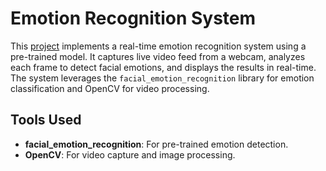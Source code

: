# Emotion Recognition System

This [project](https://github.com/nasim-raj-laskar/pyth-30/blob/main/Python%2030/Emotion-Recognition/emo-reg.py) implements a real-time emotion recognition system using a pre-trained model. It captures live video feed from a webcam, analyzes each frame to detect facial emotions, and displays the results in real-time. The system leverages the `facial_emotion_recognition` library for emotion classification and OpenCV for video processing.

## Tools Used
- **facial_emotion_recognition**: For pre-trained emotion detection.
- **OpenCV**: For video capture and image processing.

